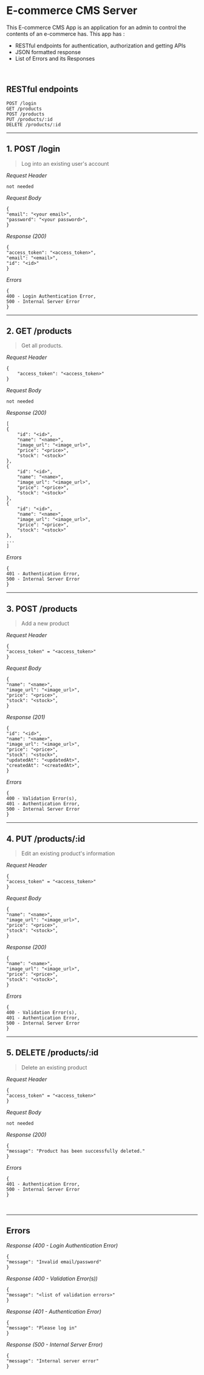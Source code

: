 # E-commerce CMS Server
This E-commerce CMS App is an application for an admin to control the contents of an e-commerce has. This app has : 
* RESTful endpoints for authentication, authorization and getting APIs
* JSON formatted response
* List of Errors and its Responses

&nbsp;

## RESTful endpoints
```
POST /login
GET /products
POST /products
PUT /products/:id
DELETE /products/:id
```

---
## 1. POST /login

> Log into an existing user's account

_Request Header_
```
not needed
```

_Request Body_
```
{
"email": "<your email>",
"password": "<your password>",
}
```

_Response (200)_
```
{
"access_token": "<access_token>",
"email": "<email>",
"id": "<id>"
}
```

_Errors_
```
{
400 - Login Authentication Error,
500 - Internal Server Error
}
```

---
## 2. GET /products

> Get all products.

_Request Header_
```
{
    "access_token": "<access_token>"
}
```

_Request Body_
```
not needed
```

_Response (200)_
```
[
{
    "id": "<id>",
    "name": "<name>",
    "image_url": "<image_url>",
    "price": "<price>",
    "stock": "<stock>"
},
{
    "id": "<id>",
    "name": "<name>",
    "image_url": "<image_url>",
    "price": "<price>",
    "stock": "<stock>"
},
{
    "id": "<id>",
    "name": "<name>",
    "image_url": "<image_url>",
    "price": "<price>",
    "stock": "<stock>"
},
...
]
```

_Errors_
```
{
401 - Authentication Error,
500 - Internal Server Error
}
```

---
## 3. POST /products

> Add a new product

_Request Header_
```
{
"access_token" = "<access_token>"
}
```

_Request Body_
```
{
"name": "<name>",
"image_url": "<image_url>",
"price": "<price>",
"stock": "<stock>",
}
```

_Response (201)_
```
{
"id": "<id>",
"name": "<name>",
"image_url": "<image_url>",
"price": "<price>",
"stock": "<stock>",
"updatedAt": "<updatedAt>",
"createdAt": "<createdAt>",
}
```

_Errors_
```
{
400 - Validation Error(s),
401 - Authentication Error,
500 - Internal Server Error
}
```

---
## 4. PUT /products/:id

> Edit an existing product's information

_Request Header_
```
{
"access_token" = "<access_token>"
}
```

_Request Body_
```
{
"name": "<name>",
"image_url": "<image_url>",
"price": "<price>",
"stock": "<stock>",
}
```

_Response (200)_
```
{
"name": "<name>",
"image_url": "<image_url>",
"price": "<price>",
"stock": "<stock>",
}
```

_Errors_
```
{
400 - Validation Error(s),
401 - Authentication Error,
500 - Internal Server Error
}
```

---
## 5. DELETE /products/:id

> Delete an existing product

_Request Header_
```
{
"access_token" = "<access_token>"
}
```

_Request Body_
```
not needed
```

_Response (200)_
```
{
"message": "Product has been successfully deleted."
}
```

_Errors_
```
{
401 - Authentication Error,
500 - Internal Server Error
}
```

&nbsp;

---
## Errors

_Response (400 - Login Authentication Error)_
```
{
"message": "Invalid email/password"
}
```

_Response (400 - Validation Error(s))_
```
{
"message": "<list of validation errors>"
}
```

_Response (401 - Authentication Error)_
```
{
"message": "Please log in"
}
```

_Response (500 - Internal Server Error)_
```
{
"message": "Internal server error"
}
```